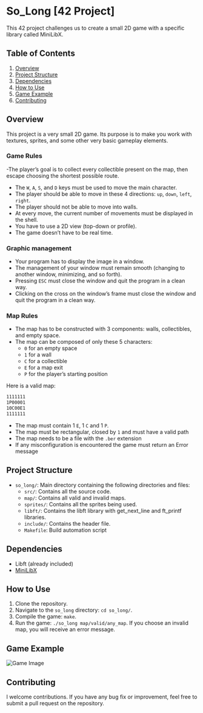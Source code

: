 # So_Long [42 Project]
This 42 project challenges us to create a small 2D game with a specific library called MiniLibX.

## Table of Contents
1. [Overview](#overview)
2. [Project Structure](#project-structure)
3. [Dependencies](#dependencies)
4. [How to Use](#how-to-use)
5. [Game Example](#game-example)
6. [Contributing](#contributing)

## Overview
This project is a very small 2D game. Its purpose is to make you work with textures, sprites, and some other very basic gameplay elements.

### Game Rules
-The player’s goal is to collect every collectible present on the map, then escape choosing the shortest possible route.
- The `W`, `A`, `S`, and `D` keys must be used to move the main character.
- The player should be able to move in these 4 directions: `up`, `down`, `left`, `right`.
- The player should not be able to move into walls.
- At every move, the current number of movements must be displayed in the shell.
- You have to use a 2D view (top-down or profile).
- The game doesn’t have to be real time.

### Graphic management
- Your program has to display the image in a window.
- The management of your window must remain smooth (changing to another window, minimizing, and so forth).
- Pressing `ESC` must close the window and quit the program in a clean way.
- Clicking on the cross on the window’s frame must close the window and quit the program in a clean way.

### Map Rules
- The map has to be constructed with 3 components: walls, collectibles, and empty space.
- The map can be composed of only these 5 characters:
  - `0` for an empty space
  - `1` for a wall
  - `C` for a collectible
  - `E` for a map exit
  - `P` for the player’s starting position

Here is a valid map:
```bash
1111111
1P00001
10C00E1
1111111
```
- The map must contain 1 `E`, 1 `C` and 1 `P`.
- The map must be rectangular, closed by `1` and must have a valid path
- The map needs to be a file with the `.ber` extension
- If any misconfiguration is encountered the game must return an Error message

## Project Structure
- `so_long/`: Main directory containing the following directories and files:
  - `src/`: Contains all the source code.
  - `map/`: Contains all valid and invalid maps.
  - `sprites/`: Contains all the sprites being used.
  - `libft/`: Contains the libft library with get_next_line and ft_printf libraries.
  - `include/`: Contains the header file.
  - `Makefile`: Build automation script

## Dependencies
- Libft (already included)
- [MiniLibX](https://github.com/42Paris/minilibx-linux)

## How to Use
1. Clone the repository.
2. Navigate to the `so_long` directory: `cd so_long/`.
3. Compile the game: `make`.
4. Run the game: `./so_long map/valid/any_map`.
If you choose an invalid map, you will receive an error message.

## Game Example
![Game Image](https://private-user-images.githubusercontent.com/131177558/302682779-fb526c43-d2f7-4ea7-b4a8-e262ec9af2bd.png?jwt=eyJhbGciOiJIUzI1NiIsInR5cCI6IkpXVCJ9.eyJpc3MiOiJnaXRodWIuY29tIiwiYXVkIjoicmF3LmdpdGh1YnVzZXJjb250ZW50LmNvbSIsImtleSI6ImtleTUiLCJleHAiOjE3MDcyMzM1NTcsIm5iZiI6MTcwNzIzMzI1NywicGF0aCI6Ii8xMzExNzc1NTgvMzAyNjgyNzc5LWZiNTI2YzQzLWQyZjctNGVhNy1iNGE4LWUyNjJlYzlhZjJiZC5wbmc_WC1BbXotQWxnb3JpdGhtPUFXUzQtSE1BQy1TSEEyNTYmWC1BbXotQ3JlZGVudGlhbD1BS0lBVkNPRFlMU0E1M1BRSzRaQSUyRjIwMjQwMjA2JTJGdXMtZWFzdC0xJTJGczMlMkZhd3M0X3JlcXVlc3QmWC1BbXotRGF0ZT0yMDI0MDIwNlQxNTI3MzdaJlgtQW16LUV4cGlyZXM9MzAwJlgtQW16LVNpZ25hdHVyZT0zNTYwZDA2NmU3ZjUzNjRiMzMwZDc0YmQzZmU3N2MzOGMwMGExNjgwNTJhNGU4NjE1ZGIxYTRlMzhmOGZmNmY2JlgtQW16LVNpZ25lZEhlYWRlcnM9aG9zdCZhY3Rvcl9pZD0wJmtleV9pZD0wJnJlcG9faWQ9MCJ9.ItXEqv_gOOMiWy8Sv6k9d9m2DO-tmjhcrWh6Waq7ubk)

## Contributing
I welcome contributions. If you have any bug fix or improvement, feel free to submit a pull request on the repository.
